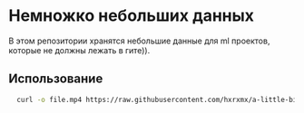 # Немножко небольших данных

В этом репозитории хранятся небольшие данные для ml проектов, которые не должны лежать в гите)).

## Использование

```bash
  curl -o file.mp4 https://raw.githubusercontent.com/hxrxmx/a-little-bit-of-data/master/<filename>
```
